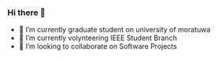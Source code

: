 ### Hi there 👋


- 🔭 I’m currently graduate student on university of moratuwa
- 🌱 I’m currently volynteering IEEE Student Branch
- 👯 I’m looking to collaborate on Software Projects

